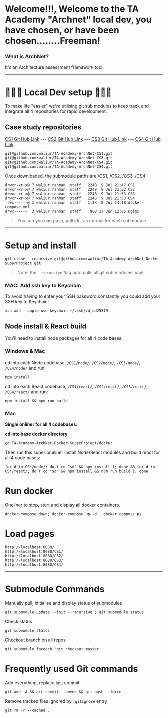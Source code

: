 # Welcome!!!, Welcome to the TA Academy "Archnet" local dev, you have chosen, or have been chosen........Freeman!

### What is ArchNet?
It's an Architecture assessment framework tool.

---
# 🐞🐞🐞 Local Dev setup 🐞🐞🐞

To make life "easier" we're utilising git sub modules to keep track and integrate all 4 repositories for rapid development.


## Case study repositories
[CS1 Git Hub Link](https://github.com/waliur/TA-Academy-ArchNet-CS1) --- [CS2 Git Hub Link](https://github.com/waliur/TA-Academy-ArchNet-CS2) --- [CS3 Git Hub Link](https://github.com/waliur/TA-Academy-ArchNet-CS3) --- [CS4 Git Hub Link](https://github.com/waliur/TA-Academy-ArchNet-CS4)


```
git@github.com:waliur/TA-Academy-ArchNet-CS1.git
git@github.com:waliur/TA-Academy-ArchNet-CS3.git
git@github.com:waliur/TA-Academy-ArchNet-CS4.git
git@github.com:waliur/TA-Academy-ArchNet-CS4.git
```

Once downloaded, the submodule paths are /CS1, /CS2, /CS3, /CS4:

```
drwxr-xr-x@ 7 waliur.rahman  staff   224B  9 Jul 21:47 CS1
drwxr-xr-x@ 7 waliur.rahman  staff   224B  9 Jul 21:52 CS2
drwxr-xr-x@ 7 waliur.rahman  staff   224B  9 Jul 21:53 CS3
drwxr-xr-x@ 7 waliur.rahman  staff   224B  9 Jul 21:53 CS4
-rwx------@ 1 waliur.rahman  staff   1.8K  8 Jul 14:18 docker-compose.yml
drwx------  3 waliur.rahman  staff    96B 17 Jun 12:05 nginx
```

> You can you can push, pull etc, as normal for each submodule

---
# Setup and install

```
git clone --recursive git@github.com:waliur/TA-Academy-ArchNet-Docker-SuperProject.git
```

> Note: the `--recursive` flag auto pulls all git sub modules! yay!

### MAC: Add ssh key to Keychain

To avoid having to enter your SSH password constantly you could add your SSH key to Keychain:

```
ssh-add --apple-use-keychain ~/.ssh/id_ed25519
```

## Node install & React build

You'll need to install node packages for all 4 code bases.

### Windows & Mac

cd into each Node codebase, `/CS1/node/`, `/CS2/node/`, `/CS3/node/`, `/CS4/node/` and run:

```
npm install 
```

cd into each React codebase, `/CS1/react/`, `/CS2/react/`, `/CS3/react/`, `/CS4/react/` and run:

```
npm install && npm run build
```

### Mac

**Single onliner for all 4 codebases:** 

**cd into base docker directory**

```
cd TA-Academy-ArchNet-Docker-SuperProject/docker
```
Then run this super oneliner install Node/React modules and build react for all 4 code bases:

```
for d in CS*/node/; do ( cd "$d" && npm install ); done && for d in CS*/react/; do ( cd "$d" && npm install && npm run build ); done
```

# Run docker

Oneliner to stop, start and display all docker containers.

```
docker-compose down; docker-compose up -d ; docker-compose ps
```

# Load pages

```
http://localhost:8080/
http://localhost:8080/CS1/
http://localhost:8080/CS2/
http://localhost:8080/CS3/
http://localhost:8080/CS4/
```



---
# Submodule Commands

Manually pull, initialise and display status of submodules
```
git submodule update --init --recursive ; git submodule status
```

Check status

```
git submodule status
```

Checkout branch on all repos

```
git submodule foreach 'git checkout master'
```

# Frequently used Git commands

Add everything, replace last commit
```
git add -A && git commit --amend && git push --force
```

Remove tracked files ignored by `.gitignore` entry

```
git rm -r --cached .
```